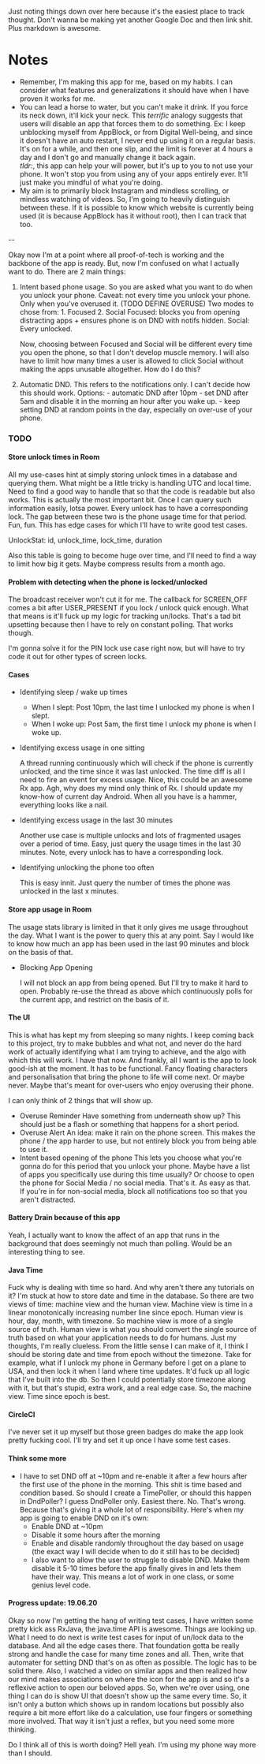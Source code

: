 Just noting things down over here because it's the easiest place to track thought. Don't wanna be
making yet another Google Doc and then link shit. Plus markdown is awesome.

# Notes

- Remember, I'm making this app for me, based on my habits. I can consider what features and
generalizations it should have when I have proven it works for me.
- You can lead a horse to water, but you can't make it drink. If you force its neck down, it'll kick
 your neck.
 This _terrific_ analogy suggests that users will disable an app that forces them to do something. 
 Ex: I keep unblocking myself from AppBlock, or from Digital Well-being, and since it doesn't have 
 an auto restart, I never end up using it on a regular basis. It's on for a while, and then one slip,
 and the limit is forever at 4 hours a day and I don't go and manually change it back again.  
 *tldr:*, this app can help your will power, but it's up to you to not use your phone. It won't 
 stop you from using any of your apps entirely ever. It'll just make you mindful of what you're 
 doing.
- My aim is to primarily block Instagram and mindless scrolling, or mindless watching of videos. 
So, I'm going to heavily distinguish between these. If it is possible to know which website is 
currently being used (it is because AppBlock has it without root), then I can track that too.

--

Okay now I'm at a point where all proof-of-tech is working and the backbone of the app is ready.
But, now I'm confused on what I actually want to do.
There are 2 main things:
1. Intent based phone usage. So you are asked what you want to do when you unlock your phone.
    Caveat: not every time you unlock your phone. Only when you've overused it. (TODO DEFINE OVERUSE)
    Two modes to chose from: 1. Focused 2. Social
    Focused: blocks you from opening distracting apps + ensures phone is on DND with notifs hidden.
    Social: Every unlocked.

    Now, choosing between Focused and Social will be different every time you open the phone, so
    that I don't develop muscle memory.
    I will also have to limit how many times a user is allowed to click Social without making the
    apps unusable altogether. How do I do this?
2. Automatic DND. This refers to the notifications only.
    I can't decide how this should work.
    Options:
        - automatic DND after 10pm
        - set DND after 5am and disable it in the morning an hour after you wake up.
        - keep setting DND at random points in the day, especially on over-use of your phone.

### TODO

#### Store unlock times in Room

All my use-cases hint at simply storing unlock times in a database and querying them. What might be
a little tricky is handling UTC and local time. Need to find a good way to handle that so that
the code is readable but also works.
This is actually the most important bit. Once I can query such information easily, lotsa power.
Every unlock has to have a corresponding lock. The gap between these two is the phone usage time 
for that period. Fun, fun. This has edge cases for which I'll have to write good test cases. 

UnlockStat: id, unlock_time, lock_time, duration

Also this table is going to become huge over time, and I'll need to find a way to limit how big it 
gets. Maybe compress results from a month ago.

#### Problem with detecting when the phone is locked/unlocked

The broadcast receiver won't cut it for me. The callback for SCREEN_OFF comes a bit after USER_PRESENT
if you lock / unlock quick enough. What that means is it'll fuck up my logic for tracking un/locks.
That's a tad bit upsetting because then I have to rely on constant polling. That works though.

I'm gonna solve it for the PIN lock use case right now, but will have to try code it out for other
types of screen locks.

#### Cases

- Identifying sleep / wake up times

    - When I slept: Post 10pm, the last time I unlocked my phone is when I slept.
    - When I woke up: Post 5am, the first time I unlock my phone is when I woke up.
    
- Identifying excess usage in one sitting

    A thread running continuously which will check if the phone is currently unlocked, and the time
    since it was last unlocked. The time diff is all I need to fire an event for excess usage.
    Nice, this could be an awesome Rx app. Agh, why does my mind only think of Rx. I should update 
    my know-how of current day Android. When all you have is a hammer, everything looks like a nail.

- Identifying excess usage in the last 30 minutes

    Another use case is multiple unlocks and lots of fragmented usages over a period of time. Easy,
    just query the usage times in the last 30 minutes. Note, every unlock has to have a corresponding 
    lock.

- Identifying unlocking the phone too often

    This is easy innit. Just query the number of times the phone was unlocked in the last x minutes.
    
#### Store app usage in Room

The usage stats library is limited in that it only gives me usage throughout the day. What I want
is the power to query this at any point. Say I would like to know how much an app has been used 
in the last 90 minutes and block on the basis of that.

- Blocking App Opening

    I will not block an app from being opened. But I'll try to make it hard to open.
    Probably re-use the thread as above which continuously polls for the current app, and restrict on
    the basis of it.
    
#### The UI

This is what has kept my from sleeping so many nights. I keep coming back to this project, try to make
bubbles and what not, and never do the hard work of actually identifying what I am trying to achieve, 
and the algo with which this will work. I have that now. And frankly, all I want is the app to look
good-ish at the moment. It has to be functional. Fancy floating characters and personalisation that 
bring the phone to life will come next. Or maybe never. Maybe that's meant for over-users who enjoy
overusing their phone.

I can only think of 2 things that will show up.

- Overuse Reminder
    Have something from underneath show up? This should just be a flash or something that happens 
    for a short period.
- Overuse Alert
    An idea: make it rain on the phone screen. This makes the phone / the app harder to use, but not
    entirely block you from being able to use it.
- Intent based opening of the phone
    This lets you choose what you're gonna do for this period that you unlock your phone. 
    Maybe have a list of apps you specifically use during this time usually? 
    Or choose to open the phone for Social Media / no social media. That's it. As easy as that. 
    If you're in for non-social media, block all notifications too so that you aren't distracted.      
    
#### Battery Drain because of this app

Yeah, I actually want to know the affect of an app that runs in the background that does seemingly 
not much than polling. Would be an interesting thing to see.


#### Java Time

Fuck why is dealing with time so hard. And why aren't there any tutorials on it? I'm stuck at how 
to store date and time in the database. So there are two views of time: machine view and the human
view. Machine view is time in a linear monotonically increasing number line since epoch. 
Human view is hour, day, month, with timezone. 
So machine view is more of a single source of truth. 
Human view is what you should convert the single source of truth based on what your application needs
to do for humans. Just my thoughts, I'm really clueless.
From the little sense I can make of it, I think I should be storing date and time from epoch without
the timezone. Take for example, what if I unlock my phone in Germany before I get on a plane to USA,
and then lock it when I land where time updates. It'd fuck up all logic that I've built into the db.
So then I could potentially store timezone along with it, but that's stupid, extra work, and a real
edge case. 
So, the machine view. Time since epoch is best.


#### CircleCI

I've never set it up myself but those green badges do make the app look pretty fucking cool. I'll
try and set it up once I have some test cases.


#### Think some more

- I have to set DND off at ~10pm and re-enable it after a few hours after the first use of the
 phone in the morning. This shit is time based and condition based. So should I create a TimePoller,
 or should this happen in DndPoller? I guess DndPoller only. Easiest there.
 No.
 That's wrong. Because that's giving it a whole lot of responsibility.
 Here's when my app is going to enable DND on it's own:
    - Enable DND at ~10pm
    - Disable it some hours after the morning
    - Enable and disable randomly throughout the day based on usage (the exact way I will decide
      when to do it still has to be decided)
    - I also want to allow the user to struggle to disable DND. Make them disable it 5-10 times
      before the app finally gives in and lets them have their way. This means a lot of work in one
      class, or some genius level code.


#### Progress update: 19.06.20

Okay so now I'm getting the hang of writing test cases, I have written some pretty kick ass RxJava,
the java.time API is awesome. Things are looking up. What I need to do next is write test cases
for input of un/lock data to the database. And all the edge cases there. That foundation gotta be
really strong and handle the case for many time zones and all.
Then, write that automater for setting DND that's on as often as possible. The logic has to be solid
there.
Also, I watched a video on similar apps and then realized how our mind makes associations on where
the icon for the app is and so it's a reflexive action to open our beloved apps. So, when we're over
using, one thing I can do is show UI that doesn't show up the same every time. So, it isn't only a
button which shows up in random locations but possibly also require a bit more effort like do a
calculation, use four fingers or something more involved. That way it isn't just a reflex, but you
need some more thinking.

Do I think all of this is worth doing? Hell yeah. I'm using my phone way more than I should.
